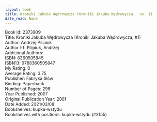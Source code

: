 ```yaml
---
layout: book
title: Kroniki Jakuba Wędrowycza (Kroniki Jakuba Wędrowycza,  no. 1)
date_read: None
---
```


Book Id: 2373909<br />
Title: Kroniki Jakuba Wędrowycza (Kroniki Jakuba Wędrowycza, #1)<br />
Author: Andrzej Pilipiuk<br />
Author l-f: Pilipiuk, Andrzej<br />
Additional Authors: <br />
ISBN: 8360505845<br />
ISBN13: 9788360505847<br />
My Rating: 0<br />
Average Rating: 3.75<br />
Publisher: Fabryka Słów<br />
Binding: Paperback<br />
Number of Pages: 296<br />
Year Published: 2007<br />
Original Publication Year: 2001<br />
Date Added: 2021/03/08<br />
Bookshelves: kupka-wstydu<br />
Bookshelves with positions: kupka-wstydu (#2155)<br />

